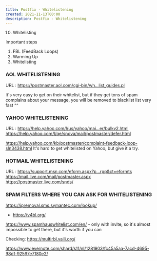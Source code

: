 ```yaml
---
title: Postfix - Whitelistening
created: 2021-11-13T00:00
description: Postfix - Whitelistening
---
```


10. Whitelisting

Important steps

1. FBL (FeedBack Loops)
2. Warming Up
3. Whitelisting

### AOL WHITELISTENING

URL : https://postmaster.aol.com/cgi-bin/wh...list_guides.pl

It's very easy to get on their whitelist, but if they get tons of spam complains about your message, you will be removed to blacklist list very fast ^^

### YAHOO WHITELISTENING

URL : https://help.yahoo.com/l/us/yahoo/mai...er/bulkv2.html
https://help.yahoo.com/l/qe/snova/mail/postmaster/defer.html

https://help.yahoo.com/kb/postmaster/complaint-feedback-loop-sln3438.html
It's hard to get whitelisted on Yahoo, but give it a try.

### HOTMAIL WHITELISTENING

URL : https://support.msn.com/eform.aspx?p...rpp&ct=eformts
https://mail.live.com/mail/postmaster.aspx
https://postmaster.live.com/snds/

### SPAM FILTERS WHERE YOU CAN ASK FOR WHITELISTENING

https://ipremoval.sms.symantec.com/lookup/

- https://v4bl.org/

https://www.spamhauswhitelist.com/en/ - only with invite, so it's almost impossible to get there, but it's worth if you can

Checking:
https://multirbl.valli.org/

https://www.evernote.com/shard/s11/nl/1281903/fc45a5aa-7acd-4695-98df-92597e7180e2/
